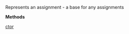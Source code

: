 Represents an assignment - a base for any assignments

**Methods**

[ctor](Bifrost.CodeGeneration.JavaScript.Assignment.ctor)
